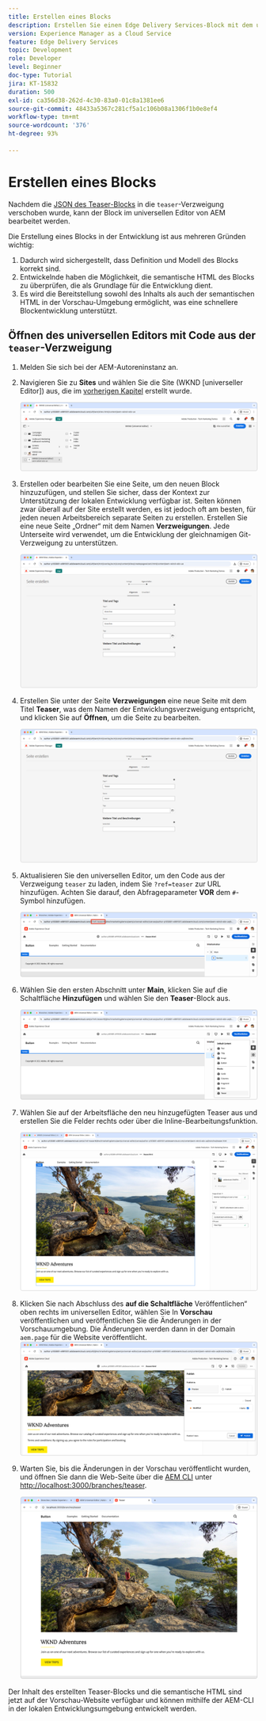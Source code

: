 ```yaml
---
title: Erstellen eines Blocks
description: Erstellen Sie einen Edge Delivery Services-Block mit dem universellen Editor.
version: Experience Manager as a Cloud Service
feature: Edge Delivery Services
topic: Development
role: Developer
level: Beginner
doc-type: Tutorial
jira: KT-15832
duration: 500
exl-id: ca356d38-262d-4c30-83a0-01c8a1381ee6
source-git-commit: 48433a5367c281cf5a1c106b08a1306f1b0e8ef4
workflow-type: tm+mt
source-wordcount: '376'
ht-degree: 93%

---
```


# Erstellen eines Blocks

Nachdem die [JSON des Teaser-Blocks](./5-new-block.md) in die `teaser`-Verzweigung verschoben wurde, kann der Block im universellen Editor von AEM bearbeitet werden.

Die Erstellung eines Blocks in der Entwicklung ist aus mehreren Gründen wichtig:

1. Dadurch wird sichergestellt, dass Definition und Modell des Blocks korrekt sind.
1. Entwickelnde haben die Möglichkeit, die semantische HTML des Blocks zu überprüfen, die als Grundlage für die Entwicklung dient.
1. Es wird die Bereitstellung sowohl des Inhalts als auch der semantischen HTML in der Vorschau-Umgebung ermöglicht, was eine schnellere Blockentwicklung unterstützt.

## Öffnen des universellen Editors mit Code aus der `teaser`-Verzweigung

1. Melden Sie sich bei der AEM-Autoreninstanz an.
2. Navigieren Sie zu **Sites** und wählen Sie die Site (WKND [universeller Editor]) aus, die im [vorherigen Kapitel](./2-new-aem-site.md) erstellt wurde.

   ![AEM Sites](./assets/6-author-block/open-new-site.png)

3. Erstellen oder bearbeiten Sie eine Seite, um den neuen Block hinzuzufügen, und stellen Sie sicher, dass der Kontext zur Unterstützung der lokalen Entwicklung verfügbar ist. Seiten können zwar überall auf der Site erstellt werden, es ist jedoch oft am besten, für jeden neuen Arbeitsbereich separate Seiten zu erstellen. Erstellen Sie eine neue Seite „Ordner“ mit dem Namen **Verzweigungen**. Jede Unterseite wird verwendet, um die Entwicklung der gleichnamigen Git-Verzweigung zu unterstützen.

   ![AEM-Sites – Erstellen einer Seite für Verzweigungen](./assets/6-author-block/branches-page-3.png)

4. Erstellen Sie unter der Seite **Verzweigungen** eine neue Seite mit dem Titel **Teaser**, was dem Namen der Entwicklungsverzweigung entspricht, und klicken Sie auf **Öffnen**, um die Seite zu bearbeiten.

   ![AEM Sites – Erstellen einer Seite „Teaser“](./assets/6-author-block/teaser-page-3.png)

5. Aktualisieren Sie den universellen Editor, um den Code aus der Verzweigung `teaser` zu laden, indem Sie `?ref=teaser` zur URL hinzufügen. Achten Sie darauf, den Abfrageparameter **VOR** dem `#`-Symbol hinzufügen.

   ![Universeller Editor – Auswählen der Teaser-Verzweigung](./assets/6-author-block/select-branch.png)

6. Wählen Sie den ersten Abschnitt unter **Main**, klicken Sie auf die Schaltfläche **Hinzufügen** und wählen Sie den **Teaser**-Block aus.

   ![Universeller Editor – Hinzufügen eines Blocks](./assets/6-author-block/add-teaser-2.png)

7. Wählen Sie auf der Arbeitsfläche den neu hinzugefügten Teaser aus und erstellen Sie die Felder rechts oder über die Inline-Bearbeitungsfunktion.

   ![Universeller Editor – Erstellen eines Blocks](./assets/6-author-block/author-block.png)

8. Klicken Sie nach Abschluss des **auf die Schaltfläche** Veröffentlichen“ oben rechts im universellen Editor, wählen Sie In **Vorschau** veröffentlichen und veröffentlichen Sie die Änderungen in der Vorschauumgebung. Die Änderungen werden dann in der Domain `aem.page` für die Website veröffentlicht.
   ![AEM Sites – Veröffentlichen oder Vorschau](./assets/6-author-block/publish-to-preview.png)

9. Warten Sie, bis die Änderungen in der Vorschau veröffentlicht wurden, und öffnen Sie dann die Web-Seite über die [AEM CLI](./3-local-development-environment.md#install-the-aem-cli) unter [http://localhost:3000/branches/teaser](http://localhost:3000/branches/teaser).

   ![Lokale Site – Aktualisieren](./assets/6-author-block/preview.png)

Der Inhalt des erstellten Teaser-Blocks und die semantische HTML sind jetzt auf der Vorschau-Website verfügbar und können mithilfe der AEM-CLI in der lokalen Entwicklungsumgebung entwickelt werden.
